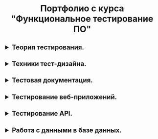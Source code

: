 <h1 align="center">
 
 Портфолио с курса "Функциональное тестирование ПО"
</h1>

<h2 align="left">
<details>
 
  <summary>Теория тестирования.</summary>

###### 1. [Определение методов, типов и уровней тестирования для приложения интернет-магазин](https://docs.google.com/spreadsheets/d/1E-xcn_NYq7V88A3c-5XOpjVe7CjhJqG70ybGNQ00lwQ/edit#gid=1647196050)

###### 2. [Анализ требований и макета для приложения интернет-магазин](https://docs.google.com/spreadsheets/d/1QCmGP9aGOT0z693V2VElA9mtgpECUOX7o-4ld5U3dzE/edit?usp=sharing)

</details>
</h2>

<h2 align="left">
<details>
     <summary>Техники тест-дизайна.</summary>

##### 1. [Классы эквивалентности и граничные значения.](https://docs.google.com/spreadsheets/d/1qAngSjFi3TFO17pAKfX4hDp_AJMEUXlSAmMHq1BlKtY/edit#gid=0)

##### 2. [Попарное тестирование.](https://docs.google.com/spreadsheets/d/1uZbIXdin3PTLlNxsiKQlZMK0tppGpH57fuel31DBrVU/edit#gid=0)

##### 3. [Таблица принятия решений.](https://docs.google.com/spreadsheets/d/1Xazjn296LCMmmt_4T6F1S0qLTvUPAeTQF84-FmM_Pz0/edit#gid=0)
</h2> 
</details>  


<h2 align="left">
<details>
     <summary>Тестовая документация.</summary>

 
##### 1. [Чек-лист для тестирования регистрации, авторизации, каталога.](https://docs.google.com/spreadsheets/d/1k9EBt9xaE0xYjjOvE2YZNJHAAUtabW_mUaEpxuJDw9M/edit#gid=0)

##### 2. [Тест-кейсы для тестирования регистрации, авторизации, каталога.](https://app.qase.io/project/G7?author=189&previewMode=side&suite=52)

##### 3. [Test run](https://github.com/Belekhova-Ekaterina/docs_Belekhova/blob/main/Test%20run%2005.05.2024.pdf)

##### 4. [Отчеты о дефектах](https://github.com/Belekhova-Ekaterina/docs_Belekhova/blob/main/%D0%9E%D1%82%D1%87%D0%B5%D1%82%D1%8B%20%D0%BE%20%D0%B4%D0%B5%D1%84%D0%B5%D0%BA%D1%82%D0%B0%D1%85.xlsx)
</h2>  
</details>  


<h2 align="left">
<details>
     <summary>Тестирование веб-приложений.</summary>
   
##### 1. [Тест план.](https://docs.google.com/spreadsheets/d/11ChZKJs05dv0OcD8vQL0WTkn6WpLLh5FrhNQ_4svUNY/edit#gid=0)

##### 2. [Чек-лист для тестирования корзины и оплаты. ](https://docs.google.com/spreadsheets/d/1k9EBt9xaE0xYjjOvE2YZNJHAAUtabW_mUaEpxuJDw9M/edit#gid=1293047033)

##### 3. [Тест-кейсы для тестирвоания корзины и оплаты. ](https://app.qase.io/project/G7?author=189&previewMode=side&suite=172)

##### 4. [Результаты Test Run](https://github.com/Belekhova-Ekaterina/web/blob/main/Test%20run%2019.05.2024.pdf)

##### 5. [Отчет о дефектах](https://github.com/Belekhova-Ekaterina/web/blob/main/%D0%9E%D1%82%D1%87%D0%B5%D1%82%D1%8B%20%D0%BE%20%D0%B4%D0%B5%D1%84%D0%B5%D0%BA%D1%82%D0%B0%D1%85.(web).xlsx)
</h2>  
</details>


<h2 align="left">
<details>
     <summary>Тестирование API.</summary>

###### 1. [Коллекция API запросов.](https://www.postman.com/avionics-astronomer-89653304/workspace/my-workspace/collection/27549873-febf51d8-a842-4887-b3ca-8943ca69fa34?action=share&creator=27549873&active-environment=27549873-452bea83-3fbb-41ad-a9d8-e44256b89b9f)
 
###### 2. [Результат запуска тестов из коллекции.](https://github.com/Belekhova-Ekaterina/api/blob/main/DemoShopping.postman_test_run.json)

###### 3. [Тестирование SOAP сервиса.](https://www.postman.com/avionics-astronomer-89653304/workspace/my-workspace/collection/27549873-474c5b3c-2ac0-4d3f-98e3-ae6ebb610bc9?action=share&creator=27549873&active-environment=27549873-452bea83-3fbb-41ad-a9d8-e44256b89b9f)

###### 4. [Тест-кейсы для тестирования API.](https://github.com/Belekhova-Ekaterina/api/blob/main/API%20Test%20Case.pdf)
</h2>
</details>


<h2 align="left">
<details>
     <summary>Работа с данными в базе данных.</summary>

##### 1. [Работа с SELECT в MySQL](https://docs.google.com/spreadsheets/d/1Jh6f4iBfTgOs8_IoUUZEGOlQOu2uKVekuIfDoGIMG3o/edit#gid=0)

##### 2. [Работа с JOIN в MySQL](https://docs.google.com/spreadsheets/d/1-gg9xrRWh3k1TDe8Oknc_mHUjeeiBqtnmXRmpvwMUBM/edit#gid=0)

##### 3. [ Работа с MongoDB](https://docs.google.com/spreadsheets/d/1LsSuqBl37Z3gsJwbXkYLVpSTgIvc-MLA6_JedlwfwN0/edit#gid=0)

</h2>
</details>
